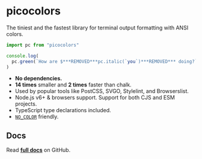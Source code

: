 # picocolors

The tiniest and the fastest library for terminal output formatting with ANSI colors.

```javascript
import pc from "picocolors"

console.log(
  pc.green(`How are $***REMOVED***pc.italic(`you`)***REMOVED*** doing?`)
)
```

- **No dependencies.**
- **14 times** smaller and **2 times** faster than chalk.
- Used by popular tools like PostCSS, SVGO, Stylelint, and Browserslist.
- Node.js v6+ & browsers support. Support for both CJS and ESM projects.
- TypeScript type declarations included.
- [`NO_COLOR`](https://no-color.org/) friendly.

## Docs
Read **[full docs](https://github.com/alexeyraspopov/picocolors#readme)** on GitHub.
